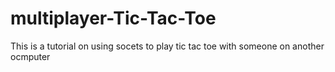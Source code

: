 # multiplayer-Tic-Tac-Toe
This is a tutorial on using socets to play tic tac toe with someone on another ocmputer

